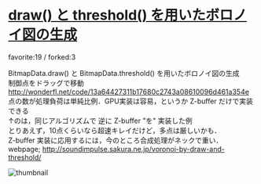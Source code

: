 # [draw() と threshold() を用いたボロノイ図の生成](http://wonderfl.net/c/57Ng)

favorite:19 / forked:3

BitmapData.draw() と BitmapData.threshold() を用いたボロノイ図の生成  
制御点をドラッグで移動  
http://wonderfl.net/code/13a64427311b17680c2743a08610096d461a354e  
点の数が処理負荷は単純比例．GPU実装は容易，というか Z-buffer だけで実装できる  
↑のは，同じアルゴリズムで 逆に Z-buffer "を" 実装した例  
とりあえず，10点くらいなら超速キレイだけど，多点は厳しいかも．  
Z-buffer 実装に応用するには，今のところ合成処理がネックで重い．  
webpage; http://soundimpulse.sakura.ne.jp/voronoi-by-draw-and-threshold/

![thumbnail](./thumbnail.jpg)